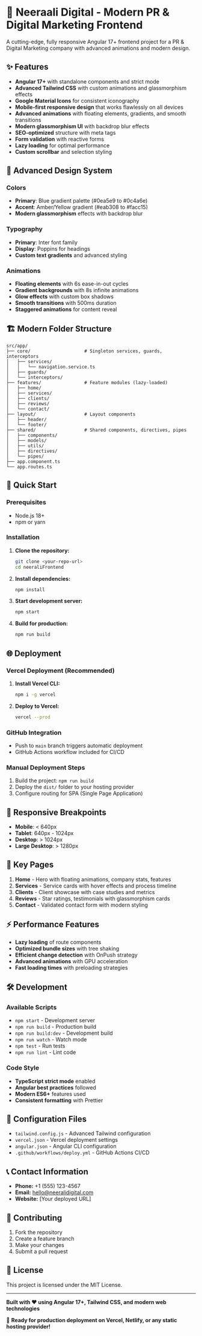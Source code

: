 # 🚀 Neeraali Digital - Modern PR & Digital Marketing Frontend

A cutting-edge, fully responsive Angular 17+ frontend project for a PR & Digital Marketing company with advanced animations and modern design.

## ✨ Features

- **Angular 17+** with standalone components and strict mode
- **Advanced Tailwind CSS** with custom animations and glassmorphism effects
- **Google Material Icons** for consistent iconography
- **Mobile-first responsive design** that works flawlessly on all devices
- **Advanced animations** with floating elements, gradients, and smooth transitions
- **Modern glassmorphism UI** with backdrop blur effects
- **SEO-optimized** structure with meta tags
- **Form validation** with reactive forms
- **Lazy loading** for optimal performance
- **Custom scrollbar** and selection styling

## 🎨 Advanced Design System

### Colors
- **Primary**: Blue gradient palette (#0ea5e9 to #0c4a6e)
- **Accent**: Amber/Yellow gradient (#eab308 to #facc15)
- **Modern glassmorphism** effects with backdrop blur

### Typography
- **Primary**: Inter font family
- **Display**: Poppins for headings
- **Custom text gradients** and advanced styling

### Animations
- **Floating elements** with 6s ease-in-out cycles
- **Gradient backgrounds** with 8s infinite animations
- **Glow effects** with custom box shadows
- **Smooth transitions** with 500ms duration
- **Staggered animations** for content reveal

## 🏗️ Modern Folder Structure

```
src/app/
├── core/                    # Singleton services, guards, interceptors
│   ├── services/
│   │   └── navigation.service.ts
│   ├── guards/
│   └── interceptors/
├── features/                # Feature modules (lazy-loaded)
│   ├── home/
│   ├── services/
│   ├── clients/
│   ├── reviews/
│   └── contact/
├── layout/                  # Layout components
│   ├── header/
│   └── footer/
├── shared/                  # Shared components, directives, pipes
│   ├── components/
│   ├── models/
│   ├── utils/
│   ├── directives/
│   └── pipes/
├── app.component.ts
└── app.routes.ts
```

## 🚀 Quick Start

### Prerequisites
- Node.js 18+ 
- npm or yarn

### Installation

1. **Clone the repository:**
   ```bash
   git clone <your-repo-url>
   cd neeraliFrontend
   ```

2. **Install dependencies:**
   ```bash
   npm install
   ```

3. **Start development server:**
   ```bash
   npm start
   ```

4. **Build for production:**
   ```bash
   npm run build
   ```

## 🌐 Deployment

### Vercel Deployment (Recommended)

1. **Install Vercel CLI:**
   ```bash
   npm i -g vercel
   ```

2. **Deploy to Vercel:**
   ```bash
   vercel --prod
   ```

### GitHub Integration
- Push to `main` branch triggers automatic deployment
- GitHub Actions workflow included for CI/CD

### Manual Deployment Steps
1. Build the project: `npm run build`
2. Deploy the `dist/` folder to your hosting provider
3. Configure routing for SPA (Single Page Application)

## 📱 Responsive Breakpoints

- **Mobile**: < 640px
- **Tablet**: 640px - 1024px  
- **Desktop**: > 1024px
- **Large Desktop**: > 1280px

## 🎯 Key Pages

1. **Home** - Hero with floating animations, company stats, features
2. **Services** - Service cards with hover effects and process timeline
3. **Clients** - Client showcase with case studies and metrics
4. **Reviews** - Star ratings, testimonials with glassmorphism cards
5. **Contact** - Validated contact form with modern styling

## ⚡ Performance Features

- **Lazy loading** of route components
- **Optimized bundle sizes** with tree shaking
- **Efficient change detection** with OnPush strategy
- **Advanced animations** with GPU acceleration
- **Fast loading times** with preloading strategies

## 🛠️ Development

### Available Scripts
- `npm start` - Development server
- `npm run build` - Production build
- `npm run build:dev` - Development build
- `npm run watch` - Watch mode
- `npm test` - Run tests
- `npm run lint` - Lint code

### Code Style
- **TypeScript strict mode** enabled
- **Angular best practices** followed
- **Modern ES6+** features used
- **Consistent formatting** with Prettier

## 🔧 Configuration Files

- `tailwind.config.js` - Advanced Tailwind configuration
- `vercel.json` - Vercel deployment settings
- `angular.json` - Angular CLI configuration
- `.github/workflows/deploy.yml` - GitHub Actions CI/CD

## 📞 Contact Information

- **Phone:** +1 (555) 123-4567
- **Email:** hello@neeralidigital.com
- **Website:** [Your deployed URL]

## 🤝 Contributing

1. Fork the repository
2. Create a feature branch
3. Make your changes
4. Submit a pull request

## 📄 License

This project is licensed under the MIT License.

---

**Built with ❤️ using Angular 17+, Tailwind CSS, and modern web technologies**

🌟 **Ready for production deployment on Vercel, Netlify, or any static hosting provider!**